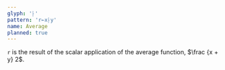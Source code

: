 ```yaml
---
glyph: '⸠'
pattern: 'r←x⸠y'
name: Average
planned: true
---
```


`r` is the result of the scalar application of the average function, $\frac {x + y} 2$.